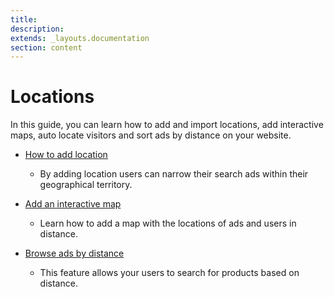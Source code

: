 ```yaml
---
title:
description:
extends: _layouts.documentation
section: content
---
```


# Locations

In this guide, you can learn how to add and import locations, add interactive maps,  auto locate visitors and sort ads by distance on your website.

* [How to add location](Classifieds-add-location.md)
   -  By adding location  users can narrow their search ads within their geographical territory.

* [Add an interactive map](Content-create-an-interactive-map.md)
  - Learn how to add a map with the locations of ads and users in distance. 
 
* [Browse ads by distance](Search-ads-by-distance.md)
   - This feature allows your users to search for products based on distance.
